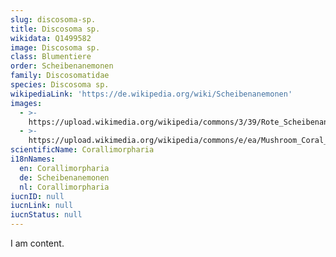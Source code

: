 ```yaml
---
slug: discosoma-sp.
title: Discosoma sp.
wikidata: Q1499582
image: Discosoma sp.
class: Blumentiere
order: Scheibenanemonen
family: Discosomatidae
species: Discosoma sp.
wikipediaLink: 'https://de.wikipedia.org/wiki/Scheibenanemonen'
images:
  - >-
    https://upload.wikimedia.org/wikipedia/commons/3/39/Rote_Scheibenanemonen.jpg
  - >-
    https://upload.wikimedia.org/wikipedia/commons/e/ea/Mushroom_Coral_Morning.jpg
scientificName: Corallimorpharia
i18nNames:
  en: Corallimorpharia
  de: Scheibenanemonen
  nl: Corallimorpharia
iucnID: null
iucnLink: null
iucnStatus: null
---
```


I am content.
